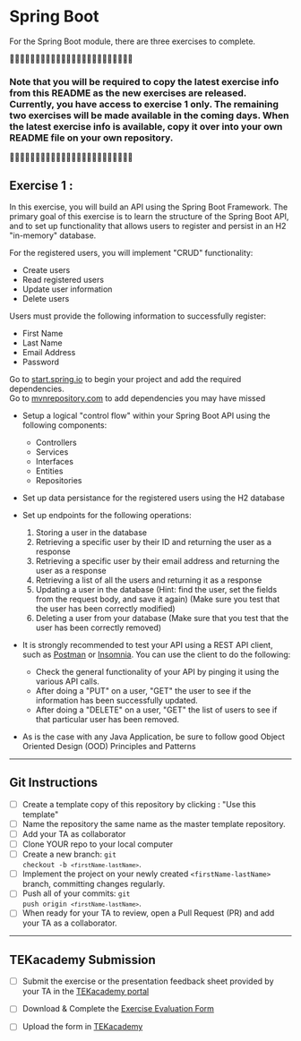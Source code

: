 # Spring Boot

For the Spring Boot module, there are three exercises to complete. 

🔻🔻🔻🔻🔻🔻🔻🔻🔻🔻🔻🔻🔻🔻🔻🔻🔻🔻🔻🔻🔻🔻🔻🔻

<h3>Note that you will be required to copy the latest exercise info from this README as the new exercises are released.  Currently, you have access to exercise 1 only.  The remaining two exercises will be made available in the coming days. When the latest exercise info is available, copy it over into your own README file on your own repository.</h3>

🔻🔻🔻🔻🔻🔻🔻🔻🔻🔻🔻🔻🔻🔻🔻🔻🔻🔻🔻🔻🔻🔻🔻🔻


## Exercise 1 : 

In this exercise, you will build an API using the Spring Boot Framework.  The primary goal of this exercise is to learn the structure of the Spring Boot API, and to set up functionality that allows users to register and persist in an H2 "in-memory" database.  

For the registered users, you will implement "CRUD" functionality:

- Create users
- Read registered users
- Update user information
- Delete users

Users must provide the following information to successfully register:

- First Name
- Last Name
- Email Address
- Password

Go to [start.spring.io](start.spring.io) to begin your project and add the required dependencies.  
Go to [mvnrepository.com](https://mvnrepository.com/) to add dependencies you may have missed

- Setup a logical "control flow" within your Spring Boot API using the following components:
  
  - Controllers
  - Services
  - Interfaces
  - Entities
  - Repositories
- Set up data persistance for the registered users using the H2 database
- Set up endpoints for the following operations:
  1. Storing a user in the database
  2. Retrieving a specific user by their ID and returning the user as a response
  3. Retrieving a specific user by their email address and returning the user as a response
  4. Retrieving a list of all the users and returning it as a response
  5. Updating a user in the database 
    (Hint: find the user, set the fields from the request body, and save it again) 
    (Make sure you test that the user has been correctly modified)
  6. Deleting a user from your database (Make sure that you test that the user has been correctly removed)

- It is strongly recommended to test your API using a REST API client, such as [Postman](https://www.postman.com/downloads/) or [Insomnia](https://insomnia.rest/).  You can use the client to do the following: 
  - Check the general functionality of your API by pinging it using the various API calls.
  - After doing a "PUT" on a user, "GET" the user to see if the information has been successfully updated.
  - After doing a "DELETE" on a user, "GET" the list of users to see if that particular user has been removed.  

- As is the case with any Java Application, be sure to follow good Object Oriented Design (OOD) Principles and Patterns 
  
********************************
## Git Instructions
- [ ] Create a template copy of this repository by clicking : "Use this template"
- [ ] Name the repository the same name as the master template repository.  
- [ ] Add your TA as collaborator
- [ ] Clone YOUR repo to your local computer
- [ ] Create a new branch: <code>git checkout -b `<firstName-lastName>`</code>.
- [ ] Implement the project on your newly created `<firstName-lastName>` branch, committing changes regularly.
- [ ] Push all of your commits: <code>git push origin `<firstName-lastName>`</code>.
- [ ] When ready for your TA to review, open a Pull Request (PR) and add your TA as a collaborator.

**************************************************
## TEKacademy Submission

- [ ] Submit the exercise or the presentation feedback sheet provided by your TA in the [TEKacademy portal](https://bit.ly/TEKacademy)
  
- [ ] Download & Complete the [Exercise Evaluation Form](https://bit.ly/TEKacademy)
  
- [ ] Upload the form in [TEKacademy](https://bit.ly/TEKacademy)
